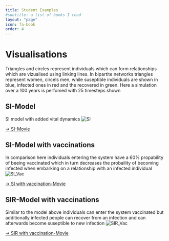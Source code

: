 ```yaml
---
title: Student Examples
#subtitle: a list of books I read
layout: "page"
icon: fa-book
order: 4
---
```

# Visualisations
Triangles and circles represent individuals which can form relationships which are vizualised using linking lines. In bipartite networks triangles represent women, circels men, while suseptible individuals are shown in blue, infected ones in red and the recovered in green.
Here a simulation over a 100 years is perfomed with 25 timesteps shown

## SI-Model
SI model with added vital dynamics
![SI](https://werthnerquirin.github.io/Werthners-Original/assets/images/SI.emf "Schematic Diagram of SI-Model")

[-> SI-Movie](https://werthnerquirin.github.io/Werthners-Original/assets/SI.html) 

## SI-Model with vaccinations 
In comparison here individuals entering the system have a 60% propability of beeing vaccinated which in turn decreases the probaility of becoming infected when embarking on a relationship with an infected individual
![SI_Vac](https://werthnerquirin.github.io/Werthners-Original/assets/images/SI_vac.emf "Schematic Diagram of SI-Model with vaccinations")

[-> SI with vaccination-Movie](https://werthnerquirin.github.io/Werthners-Original/assets/SI_vac.html) 

## SIR-Model with vaccinations
Similar to the model above individuals can enter the system vaccinated but additionally infected people can recover from an infection and can afterwards become suseptible to new infection
![SIR_Vac](https://werthnerquirin.github.io/Werthners-Original/assets/images/SIR_vac.emf "Schematic Diagram of SIR-Model with vaccinations")

[-> SIR with vaccination-Movie](https://werthnerquirin.github.io/Werthners-Original/assets/SIR_vac.html)
